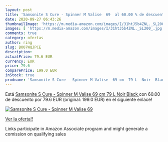 ```yaml
---
layout: post
title: 'Samsonite S Cure - Spinner M Valise  69  al 60.00 % de descuento'
date: 2020-09-27 06:43:26
thumbnailImage: 'https://m.media-amazon.com/images/I/31htJ5b4ZNL._SL200_.jpg'
images: [ 'https://m.media-amazon.com/images/I/31htJ5b4ZNL._SL200_.jpg' ]
comments: true
category: ofertas
author: ring
slug: B007WQJPCE
description:
actualPrice: 79.6 EUR
currency: EUR
price: 79.6
comparePrice: 199.0 EUR
inStock: true
prodname: 'Samsonite S Cure - Spinner M Valise  69 cm  79 L  Noir  Black '
---
```


Está [Samsonite S Cure - Spinner M Valise  69 cm  79 L  Noir  Black ](https://www.amazon.fr/dp/B007WQJPCE/?tag=tolees0d-21) con 60.00 de descuento por 79.6 EUR (original: 199.0 EUR) en el siguiente enlace!

[![Samsonite S Cure - Spinner M Valise  69 ](https://m.media-amazon.com/images/I/31htJ5b4ZNL._SL200_.jpg)](https://www.amazon.fr/dp/B007WQJPCE/?tag=tolees0d-21)

[Ver la oferta!!](https://www.amazon.fr/dp/B007WQJPCE/?tag=tolees0d-21)

Links participate in Amazon Associate program and might generate a comission on qualifying sales


